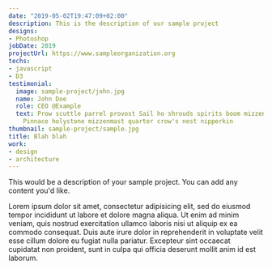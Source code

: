 ```yaml
---
date: "2019-05-02T19:47:09+02:00"
description: This is the description of our sample project
designs:
- Photoshop
jobDate: 2019
projectUrl: https://www.sampleorganization.org
techs:
- javascript
- D3
testimonial:
  image: sample-project/john.jpg
  name: John Doe
  role: CEO @Example
  text: Prow scuttle parrel provost Sail ho shrouds spirits boom mizzenmast yardarm.
    Pinnace holystone mizzenmast quarter crow's nest nipperkin
thumbnail: sample-project/sample.jpg
title: Blah blah
work:
- design
- architecture
---
```


This would be a description of your sample project. You can add any content you'd like.

Lorem ipsum dolor sit amet, consectetur adipisicing elit, sed do eiusmod
tempor incididunt ut labore et dolore magna aliqua. Ut enim ad minim veniam,
quis nostrud exercitation ullamco laboris nisi ut aliquip ex ea commodo
consequat. Duis aute irure dolor in reprehenderit in voluptate velit esse
cillum dolore eu fugiat nulla pariatur. Excepteur sint occaecat cupidatat non
proident, sunt in culpa qui officia deserunt mollit anim id est laborum.